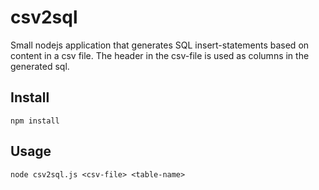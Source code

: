 # csv2sql

Small nodejs application that generates SQL insert-statements based on content in a csv file.
The header in the csv-file is used as columns in the generated sql.

## Install
```
npm install
```

## Usage
```
node csv2sql.js <csv-file> <table-name>
```
